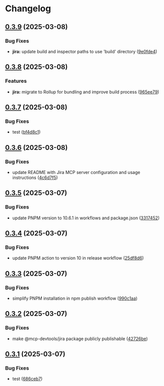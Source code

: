# Changelog

## [0.3.9](https://github.com/DXHeroes/mcp-devtools/compare/mcp-devtools-v0.3.8...mcp-devtools-v0.3.9) (2025-03-08)


### Bug Fixes

* **jira:** update build and inspector paths to use 'build' directory ([9e0fde4](https://github.com/DXHeroes/mcp-devtools/commit/9e0fde43dc0220fc7b704443bef914584d02d1b1))

## [0.3.8](https://github.com/DXHeroes/mcp-devtools/compare/mcp-devtools-v0.3.7...mcp-devtools-v0.3.8) (2025-03-08)


### Features

* **jira:** migrate to Rollup for bundling and improve build process ([965ee79](https://github.com/DXHeroes/mcp-devtools/commit/965ee79b94649fd2fd4b22abf94f4a463139cbc9))

## [0.3.7](https://github.com/DXHeroes/mcp-devtools/compare/mcp-devtools-v0.3.6...mcp-devtools-v0.3.7) (2025-03-08)


### Bug Fixes

* test ([bf4d8c1](https://github.com/DXHeroes/mcp-devtools/commit/bf4d8c1ff5e82f61b0b7faf00b3c742a1888e226))

## [0.3.6](https://github.com/DXHeroes/mcp-devtools/compare/mcp-devtools-v0.3.5...mcp-devtools-v0.3.6) (2025-03-08)


### Bug Fixes

* update README with Jira MCP server configuration and usage instructions ([4c6d7f5](https://github.com/DXHeroes/mcp-devtools/commit/4c6d7f5dfa33e5e5706c0cc9b980666b808ca4c4))

## [0.3.5](https://github.com/DXHeroes/mcp-devtools/compare/mcp-devtools-v0.3.4...mcp-devtools-v0.3.5) (2025-03-07)


### Bug Fixes

* update PNPM version to 10.6.1 in workflows and package.json ([3317452](https://github.com/DXHeroes/mcp-devtools/commit/33174526766f290a6158cd4e9f2454f50370b882))

## [0.3.4](https://github.com/DXHeroes/mcp-devtools/compare/mcp-devtools-v0.3.3...mcp-devtools-v0.3.4) (2025-03-07)


### Bug Fixes

* update PNPM action to version 10 in release workflow ([25df8d6](https://github.com/DXHeroes/mcp-devtools/commit/25df8d639d400dbcc967cf7ff31f3780142d8cf9))

## [0.3.3](https://github.com/DXHeroes/mcp-devtools/compare/mcp-devtools-v0.3.2...mcp-devtools-v0.3.3) (2025-03-07)


### Bug Fixes

* simplify PNPM installation in npm publish workflow ([990c1aa](https://github.com/DXHeroes/mcp-devtools/commit/990c1aa5132e77266ff18cc60892ef8892744f23))

## [0.3.2](https://github.com/DXHeroes/mcp-devtools/compare/mcp-devtools-v0.3.1...mcp-devtools-v0.3.2) (2025-03-07)


### Bug Fixes

* make @mcp-devtools/jira package publicly publishable ([42726be](https://github.com/DXHeroes/mcp-devtools/commit/42726be03302f6743b06702e036c12c28f01ec7b))

## [0.3.1](https://github.com/DXHeroes/mcp-devtools/compare/mcp-devtools-v0.3.0...mcp-devtools-v0.3.1) (2025-03-07)


### Bug Fixes

* test ([686ceb7](https://github.com/DXHeroes/mcp-devtools/commit/686ceb7e128e678e89d847611d465cfe825a3d5e))
